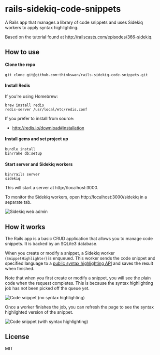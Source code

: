 # rails-sidekiq-code-snippets

A Rails app that manages a library of code snippets and uses Sidekiq workers to
apply syntax highlighting.

Based on the tutorial found at http://railscasts.com/episodes/366-sidekiq.

## How to use

#### Clone the repo

```
git clone git@github.com:thinkswan/rails-sidekiq-code-snippets.git
```

#### Install Redis

If you're using Homebrew:

```
brew install redis
redis-server /usr/local/etc/redis.conf
```

If you prefer to install from source:

* http://redis.io/download#installation

#### Install gems and set project up

```
bundle install
bin/rake db:setup
```

#### Start server and Sidekiq workers

```
bin/rails server
sidekiq
```

This will start a server at http://localhost:3000.

To monitor the Sidekiq workers, open http://localhost:3000/sidekiq in a separate
tab.

![Sidekiq web admin](https://cloud.githubusercontent.com/assets/338259/8619814/502d981a-2744-11e5-99cd-38743140e038.jpg)

## How it works

The Rails app is a basic CRUD application that allows you to manage code
snippets. It is backed by an SQLite3 database.

When you create or modify a snippet, a Sidekiq worker (`SnippetHighlighter`) is
enqueued. This worker sends the code snippet and specified language to a [public
syntax highlighting API](http://markup.su/highlighter/api) and saves the result
when finished.

Note that when you first create or modify a snippet, you will see the plain
code when the request completes. This is because the syntax highlighting job has
not been picked off the queue yet.

![Code snippet (no syntax highlighting)](https://cloud.githubusercontent.com/assets/338259/8619819/5fea4f82-2744-11e5-9a0b-9d8793e06634.jpg)

Once a worker finishes the job, you can refresh the page to see the
syntax highlighted version of the snippet.

![Code snippet (with syntax highlighting)](https://cloud.githubusercontent.com/assets/338259/8619811/4d77b4de-2744-11e5-87c2-9c277f358017.jpg)

## License

MIT
